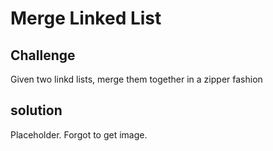 # Merge Linked List
## Challenge
Given two linkd lists, merge them together in a zipper fashion

## solution
Placeholder. Forgot to get image.
